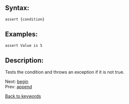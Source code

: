 ## Syntax:
`assert {condition}`
## Examples:
`assert Value is 5`
## Description:
Tests the condition and throws an exception if it is not true.

Next: [begin](begin.md)  
Prev: [append](append.md)

[Back to keywords](../keywords.md)
